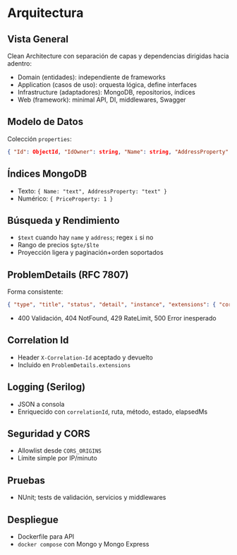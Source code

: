 # Arquitectura

## Vista General
Clean Architecture con separación de capas y dependencias dirigidas hacia adentro:

- Domain (entidades): independiente de frameworks
- Application (casos de uso): orquesta lógica, define interfaces
- Infrastructure (adaptadores): MongoDB, repositorios, índices
- Web (framework): minimal API, DI, middlewares, Swagger

## Modelo de Datos
Colección `properties`:
```json
{ "Id": ObjectId, "IdOwner": string, "Name": string, "AddressProperty": string, "PriceProperty": decimal, "Image": string }
```

## Índices MongoDB
- Texto: `{ Name: "text", AddressProperty: "text" }`
- Numérico: `{ PriceProperty: 1 }`

## Búsqueda y Rendimiento
- `$text` cuando hay `name` y `address`; regex `i` si no
- Rango de precios `$gte/$lte`
- Proyección ligera y paginación+orden soportados

## ProblemDetails (RFC 7807)
Forma consistente:
```json
{ "type", "title", "status", "detail", "instance", "extensions": { "correlationId" } }
```
- 400 Validación, 404 NotFound, 429 RateLimit, 500 Error inesperado

## Correlation Id
- Header `X-Correlation-Id` aceptado y devuelto
- Incluido en `ProblemDetails.extensions`

## Logging (Serilog)
- JSON a consola
- Enriquecido con `correlationId`, ruta, método, estado, elapsedMs

## Seguridad y CORS
- Allowlist desde `CORS_ORIGINS`
- Límite simple por IP/minuto

## Pruebas
- NUnit; tests de validación, servicios y middlewares

## Despliegue
- Dockerfile para API
- `docker compose` con Mongo y Mongo Express